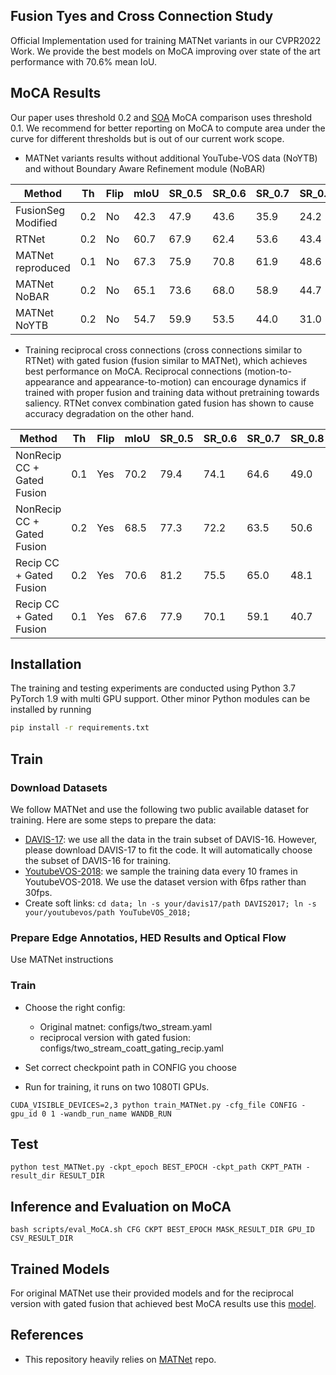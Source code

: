 ##  Fusion Tyes and Cross Connection Study
Official Implementation used for training MATNet variants in our CVPR2022 Work.
We provide the best models on MoCA improving over state of the art performance with 70.6% mean IoU.

## MoCA Results
Our paper uses threshold 0.2 and [SOA](https://charigyang.github.io/motiongroup/) MoCA comparison uses threshold 0.1. We recommend for better reporting on MoCA to compute area under the curve for different thresholds but is out of our current work scope.

* MATNet variants results without additional YouTube-VOS data (NoYTB) and without Boundary Aware Refinement module (NoBAR)

|Method   | Th  | Flip  | mIoU  | SR_0.5  | SR_0.6  | SR_0.7  | SR_0.8  | SR_0.9  | mSR  |
|---|---|---|---|---|---|---|---|---|---|
|FusionSeg Modified | 0.2 | No | 42.3 | 47.9 | 43.6 | 35.9 | 24.2 | 9.4 | 39.2|
|RTNet | 0.2 | No | 60.7 | 67.9 | 62.4 | 53.6 | 43.4 | 23.9 | 50.2 |
|MATNet reproduced | 0.1 | No | 67.3 | 75.9 | 70.8 | 61.9 | 48.6 | 26.0 | 56.6|
|MATNet NoBAR | 0.2 | No | 65.1 | 73.6 | 68.0 | 58.9 | 44.7 | 21.5 |  53.3|
|MATNet NoYTB | 0.2 | No | 54.7 | 59.9 | 53.5 | 44.0 | 31.0 | 13.4 | 40.3 |

* Training reciprocal cross connections (cross connections similar to RTNet) with gated fusion (fusion similar to MATNet), which achieves best performance on MoCA.
Reciprocal connections (motion-to-appearance and appearance-to-motion) can encourage dynamics if trained with proper fusion and training data without pretraining towards saliency. RTNet convex combination gated fusion has shown to cause accuracy degradation on the other hand.

|Method   | Th  | Flip  | mIoU  | SR_0.5  | SR_0.6  | SR_0.7  | SR_0.8  | SR_0.9  | mSR  |
|---|---|---|---|---|---|---|---|---|---|
NonRecip CC + Gated Fusion | 0.1 | Yes | 70.2| 79.4 | 74.1 | 64.6 | 49.0 | 23.8| 58.2|
NonRecip CC + Gated Fusion | 0.2 | Yes | 68.5| 77.3| 72.2| 63.5| 50.6| 27.0 | 58.1|
Recip CC + Gated Fusion | 0.2 | Yes | 70.6 | 81.2 | 75.5 | 65.0 | 48.1 | 23.0 | 58.6|
Recip CC + Gated Fusion | 0.1 | Yes | 67.6 | 77.9 | 70.1 | 59.1 | 40.7 | 16.8 | 52.9|

## Installation

The training and testing experiments are conducted using Python 3.7 PyTorch 1.9 with multi GPU support.
Other minor Python modules can be installed by running

```bash
pip install -r requirements.txt
```

## Train

### Download Datasets
We follow MATNet and use the following two public available dataset for training. Here are some steps to prepare the data:
- [DAVIS-17](https://davischallenge.org/davis2017/code.html): we use all the data in the train subset of DAVIS-16. 
    However, please download DAVIS-17 to fit the code. It will automatically choose the subset of DAVIS-16 for training. 
- [YoutubeVOS-2018](https://youtube-vos.org/dataset/): we sample the training data every 10 frames in YoutubeVOS-2018. We use the dataset version with 6fps rather than 30fps.
- Create soft links:
    ```cd data; ln -s your/davis17/path DAVIS2017; ln -s your/youtubevos/path YouTubeVOS_2018;```
    
### Prepare Edge Annotatios, HED Results and Optical Flow
Use MATNet instructions 

### Train
* Choose the right config:
    * Original matnet: configs/two_stream.yaml
    * reciprocal version with gated fusion: configs/two_stream_coatt_gating_recip.yaml

* Set correct checkpoint path in CONFIG you choose

* Run for training, it runs on two 1080TI GPUs.
```
CUDA_VISIBLE_DEVICES=2,3 python train_MATNet.py -cfg_file CONFIG -gpu_id 0 1 -wandb_run_name WANDB_RUN
```

## Test
```
python test_MATNet.py -ckpt_epoch BEST_EPOCH -ckpt_path CKPT_PATH -result_dir RESULT_DIR
```

## Inference and Evaluation on MoCA
```
bash scripts/eval_MoCA.sh CFG CKPT BEST_EPOCH MASK_RESULT_DIR GPU_ID CSV_RESULT_DIR
```
## Trained Models
For original MATNet use their provided models and for the reciprocal version with gated fusion that achieved best MoCA results use this [model](https://www.dropbox.com/s/8eoqdbf1d6kaxli/ckpt_cctype_coatt_gating_recip.zip?dl=0).

## References

* This repository heavily relies on [MATNet](https://github.com/tfzhou/MATNet) repo.
